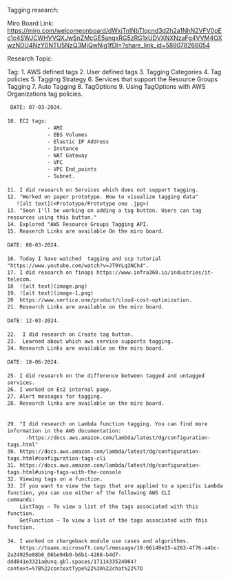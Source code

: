
Tagging research:

Miro Board Link:  https://miro.com/welcomeonboard/dWxjTnlNbTlqcnd3d2h2a1NhN2VFV0pEc1c4SWJCWHVVQXJwSnZMcGE5angxRG5zRG1xUDVXNXNzaFg4VVM4OXwzNDU4NzY0NTU5NzQ3MjQwNjg1fDI=?share_link_id=589078266054


Research Topic:

Tag: 1. AWS defined tags
     2. User defined tags
     3. Tagging Categories
     4. Tag policies
     5. Tagging Strategy
     6. Services that support the Resource Groups Tagging 
     7. Auto Tagging
     8. TagOptions
     9. Using TagOptions with AWS Organizations tag policies.
     

     DATE: 07-03-2024.

    10. EC2 tags: 
                 - AMI 
                 - EBS Volumes
                 - Elastic IP Address
                 - Instance
                 - NAT Gateway
                 - VPC 
                 - VPC End_points 
                 - Subnet.

    11. I did research on Services which does not support tagging. 
    12. "Worked on paper prototype. How to visualize tagging data"
       ![alt text](<Prototype/Prototype one .jpg>)
    13. "Soon I'll be working on adding a tag button. Users can tag resources using this button."
    14. Explored "AWS Resource Groups Tagging API. 
    15. Reaserch Links are available On the miro board. 

    DATE: 08-03-2024.

    16. Today I have watched  tagging and scp tutorial "https://www.youtube.com/watch?v=JT9YLq3NCh4".
    17. I did research on finops https://www.infra360.io/industries/it-telecom. 
    18  ![alt text](image.png)
    19. ![alt text](image-1.png)
    20  https://www.vertice.one/product/cloud-cost-optimization. 
    21. Research Links are available on the miro board. 

    DATE: 12-03-2024.

    22.  I did research on Create tag button. 
    23.  Learned about which aws service supports tagging. 
    24. Research Links are available on the miro board. 
    
    DATE: 18-06-2024.

    25. I did research on the difference between tagged and untagged services. 
    26. I worked on Ec2 internal page. 
    27. Alert messages for tagging.  
    28. Research links are available on the miro board. 

    
    29. "I did research on Lambda function tagging. You can find more information in the AWS documentation:
          -https://docs.aws.amazon.com/lambda/latest/dg/configuration-tags.html"
    30. https://docs.aws.amazon.com/lambda/latest/dg/configuration-tags.html#configuration-tags-cli
    31. https://docs.aws.amazon.com/lambda/latest/dg/configuration-tags.html#using-tags-with-the-console
    32. Viewing tags on a function.
    33. If you want to view the tags that are applied to a specific Lambda function, you can use either of the following AWS CLI         commands:
        ListTags – To view a list of the tags associated with this function. 
        GetFunction – To view a list of the tags associated with this function.

    34. I worked on chargeback module use cases and algorithms.
        https://teams.microsoft.com/l/message/19:66140e15-a263-4f76-a4bc-2a24925e08b6_66be94b9-b6b1-4288-b4d7-ddd841e3321a@unq.gbl.spaces/1711433524064?context=%7B%22contextType%22%3A%22chat%22%7D


    
    



